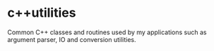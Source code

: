 # c++utilities
Common C++ classes and routines used by my applications such as argument parser, IO and conversion utilities.
